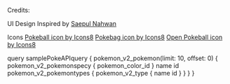 Credits:

UI Design Inspired by <a href="https://dribbble.com/shots/6540871-Pokedex-App">Saepul Nahwan<a/>

Icons
<a href="https://icons8.com/icon/46746/pokeball">Pokeball icon by Icons8</a>
<a href="https://icons8.com/icon/46007/pokebag">Pokebag icon by Icons8</a>
<a href="https://icons8.com/icon/maHEOqINUO4b/open-pokeball">Open Pokeball icon by Icons8</a>

query samplePokeAPIquery {
  pokemon_v2_pokemon(limit: 10, offset: 0) {
    pokemon_v2_pokemonspecy {
      pokemon_color_id
    }
    name
    id
    pokemon_v2_pokemontypes {
      pokemon_v2_type {
        name
        id
      }
    }
  }
}
